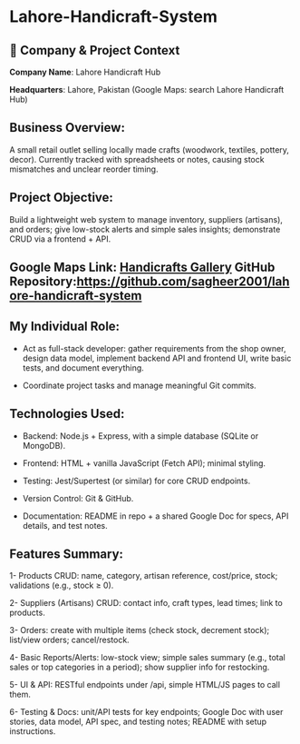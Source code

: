 # Lahore-Handicraft-System


## 📍 Company & Project Context
**Company Name**:
Lahore Handicraft Hub

**Headquarters**:
Lahore, Pakistan
(Google Maps: search Lahore Handicraft Hub)

## Business Overview:
A small retail outlet selling locally made crafts (woodwork, textiles, pottery, decor). Currently tracked with spreadsheets or notes, causing stock mismatches and unclear reorder timing.

## Project Objective:
Build a lightweight web system to manage inventory, suppliers (artisans), and orders; give low-stock alerts and simple sales insights; demonstrate CRUD via a frontend + API.

**Google Maps Link**: [Handicrafts Gallery](https://g.co/kgs/j1Vc3en) 
**GitHub Repository**:https://github.com/sagheer2001/lahore-handicraft-system
---
## My Individual Role:
- Act as full-stack developer: gather requirements from the shop owner, design data model, implement backend API and frontend UI, write basic tests, and document everything.

- Coordinate project tasks and manage meaningful Git commits.

## Technologies Used:
- Backend: Node.js + Express, with a simple database (SQLite or MongoDB).

- Frontend: HTML + vanilla JavaScript (Fetch API); minimal styling.

- Testing: Jest/Supertest (or similar) for core CRUD endpoints.

- Version Control: Git & GitHub.

- Documentation: README in repo + a shared Google Doc for specs, API details, and test notes.

## Features Summary:
1- Products CRUD: name, category, artisan reference, cost/price, stock; validations (e.g., stock ≥ 0).

2- Suppliers (Artisans) CRUD: contact info, craft types, lead times; link to products.

3- Orders: create with multiple items (check stock, decrement stock); list/view orders; cancel/restock.

4- Basic Reports/Alerts: low-stock view; simple sales summary (e.g., total sales or top categories in a period); show supplier info for restocking.

5- UI & API: RESTful endpoints under /api, simple HTML/JS pages to call them.

6- Testing & Docs: unit/API tests for key endpoints; Google Doc with user stories, data model, API spec, and testing notes; README with setup instructions.

